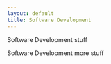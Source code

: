 ```yaml
---
layout: default
title: Software Development
---
```

Software Development stuff
<!--more-->

Software Development more stuff